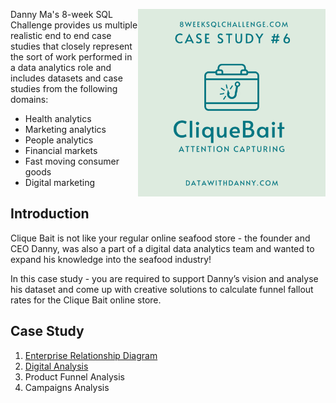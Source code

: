 <a href="https://8weeksqlchallenge.com/case-study-4/"> <img align="right" width="300" height="300" src="https://github.com/ChrisF03/Danny-Ma-SQL-Case-Studies-/blob/main/Solutions/Case%20Study%20%236%20-%20Clique%20Bait/6.png"></a>

Danny Ma's 8-week SQL Challenge provides us multiple realistic end to end case studies that closely represent the sort of work performed in a data analytics role and includes datasets and case studies from the following domains:

* Health analytics
* Marketing analytics
* People analytics
* Financial markets
* Fast moving consumer goods
* Digital marketing

## Introduction

Clique Bait is not like your regular online seafood store - the founder and CEO Danny, was also a part of a digital data analytics team and wanted to expand his knowledge into the seafood industry!

In this case study - you are required to support Danny’s vision and analyse his dataset and come up with creative solutions to calculate funnel fallout rates for the Clique Bait online store.

## Case Study 
1. [Enterprise Relationship Diagram](https://github.com/ChrisF03/Danny-Ma-SQL-Case-Studies-/blob/main/Solutions/Case%20Study%20%236%20-%20Clique%20Bait/solutions/(1)ERD.md)
2. [Digital Analysis](https://github.com/ChrisF03/Danny-Ma-SQL-Case-Studies-/blob/main/Solutions/Case%20Study%20%236%20-%20Clique%20Bait/solutions/(2)Digital_Analysis.md)
3. Product Funnel Analysis
4. Campaigns Analysis
